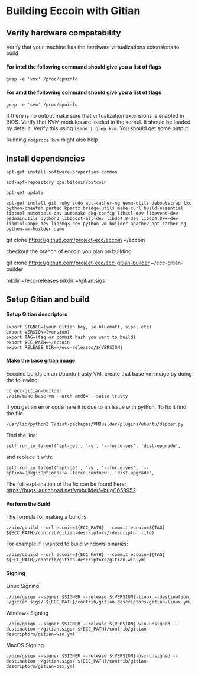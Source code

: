 # Building Eccoin with Gitian
## Verify hardware compatability
Verify that your machine has the hardware virtualizations extensions to build

#### For intel the following command should give you a list of flags 

`grep -e 'vmx' /proc/cpuinfo`

#### For amd the following command should give you a list of flags

`grep -e 'svm' /proc/cpuinfo`

If there is no output make sure that virtualization extensions is enabled in BIOS.
Verify that KVM modules are loaded in the kernel. 
It should be loaded by default. Verify this using 
`lsmod | grep kvm`. You should get some output.

Running `modprobe kvm` might also help

## Install dependencies

`apt-get install software-properties-common`

`add-apt-repository ppa:bitcoin/bitcoin`

`apt-get update`

```
apt-get install git ruby sudo apt-cacher-ng qemu-utils debootstrap lxc python-cheetah parted kpartx bridge-utils make curl build-essential libtool autotools-dev automake pkg-config libssl-dev libevent-dev bsdmainutils python3 libboost-all-dev libdb4.8-dev libdb4.8++-dev libminiupnpc-dev libzmq3-dev python-vm-builder apache2 apt-cacher-ng python-vm-builder qemu
```

git clone https://github.com/project-ecc/eccoin ~/eccoin

checkout the branch of eccoin you plan on building

git clone https://github.com/project-ecc/ecc-gitian-builder ~/ecc-gitian-builder

mkdir ~/ecc-releases
mkdir ~/gitian.sigs

## Setup Gitian and build

#### Setup Gitian descriptors

```
export SIGNER=(your Gitian key, ie bluematt, sipa, etc)
export VERSION=(version)
export TAG=(tag or commit hash you want to build)
export ECC_PATH=~/eccoin
export RELEASE_DIR=~/ecc-releases/${VERSION}
```

#### Make the base gitian image

Eccoind builds on an Ubuntu trusty VM, create that base vm image by doing the following:
```
cd ecc-gitian-builder
./bin/make-base-vm --arch amd64 --suite trusty
```

If you get an error code here it is due to an issue with python. To fix it find the file 

`/usr/lib/python2.7/dist-packages/VMBuilder/plugins/ubuntu/dapper.py`

Find the line: 
```
self.run_in_target('apt-get', '-y', '--force-yes', 'dist-upgrade',
```
and replace it with: 
```
self.run_in_target('apt-get', '-y', '--force-yes', '--option=Dpkg::Options::=--force-confnew', 'dist-upgrade',
```

The full explaination of the fix can be found here: https://bugs.launchpad.net/vmbuilder/+bug/1659952

#### Perform the Build

The formula for making a build is
```
./bin/gbuild --url eccoin=${ECC_PATH} --commit eccoin=${TAG} ${ECC_PATH}/contrib/gitian-descriptors/(descriptor file)
```

For example if I wanted to build windows binaries:
```
./bin/gbuild --url eccoin=${ECC_PATH} --commit eccoin=${TAG} ${ECC_PATH}/contrib/gitian-descriptors/gitian-win.yml
```

#### Signing

Linux Signing

``` 
./bin/gsign --signer $SIGNER --release ${VERSION}-linux --destination ~/gitian.sigs/ ${ECC_PATH}/contrib/gitian-descriptors/gitian-linux.yml
```

Windows Signing

```
./bin/gsign --signer $SIGNER --release ${VERSION}-win-unsigned --destination ~/gitian.sigs/ ${ECC_PATH}/contrib/gitian-descriptors/gitian-win.yml
```

MacOS Signing

```
./bin/gsign --signer $SIGNER --release ${VERSION}-osx-unsigned --destination ~/gitian.sigs/ ${ECC_PATH}/contrib/gitian-descriptors/gitian-osx.yml
```
